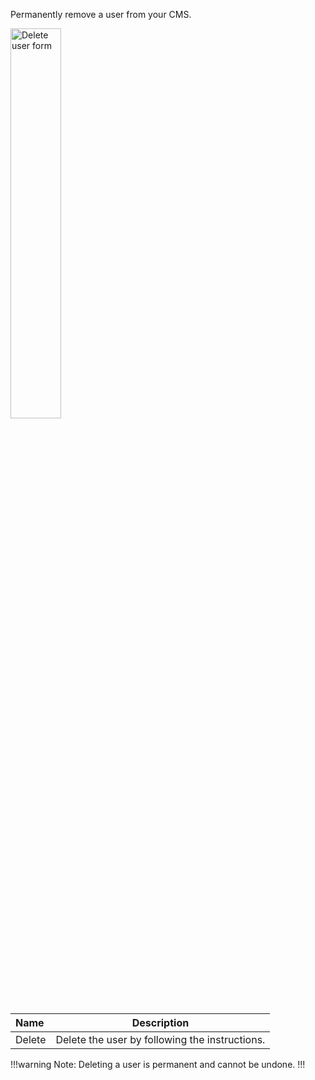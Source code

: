 Permanently remove a user from your CMS.

<p><img src="/static/images/organization/user/delete-user.jpg" alt="Delete user form" style="width: 40%;"></p>

**Name** | **Description** 
:--- | ---
Delete | Delete the user by following the instructions.

!!!warning Note:
Deleting a user is permanent and cannot be undone.
!!!